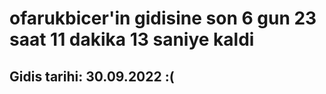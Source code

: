 # ofarukbicer'in gidisine son 6 gun 23 saat 11 dakika 13 saniye kaldi

## Gidis tarihi: 30.09.2022 :(